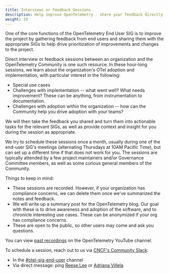 ```yaml
---
title: Interviews or Feedback Sessions
description: Help improve OpenTelemetry - share your feedback directly with us!
weight: 10
---
```


One of the core functions of the OpenTelemetry End User SIG is to
improve the project by gathering feedback from end users and sharing them with
the appropriate SIGs to help drive prioritization of improvements and changes to
the project.

Direct interview or feedback sessions between an organization and the
OpenTelemetry Community is one such resource. In these hour-long sessions, we
learn about the organization's OTel adoption and implementation, with particular
interest in the following:

- Special use cases
- Challenges with implementation -- what went well? What needs improvement?
  These can be anything, from instrumentation to documentation.
- Challenges with adoption within the organization -- how can the Community help
  you drive adoption with your teams?

We will then take the feedback you shared and turn them into actionable tasks
for the relevant SIGs, as well as provide context and insight for you during the
session as appropriate.

We try to schedule these sessions once a month, usually during one of the end-user
SIG's meetings (alternating Thursdays at 10AM Pacific Time), but can
set up a different time if that does not work for you. The sessions are
typically attended by a few project maintainers and/or Governance Committee
members, as well as some curious general members of the Community.

Things to keep in mind:

- These sessions are recorded. However, if your organization has compliance
  concerns, we can delete them once we've summarized the notes and feedback.
- We will write up a summary post for the OpenTelemetry blog. Our goal with
  these is to drive awareness and adoption of the software, and to chronicle
  interesting use cases. These can be anonymized if your org has compliance
  concerns.
- These are open to the public, so other users may come and ask you questions.

You can view [past recordings](https://www.youtube.com/playlist?list=PLVYDBkQ1TdywIl9xKEo5_u7zlwY38dW43) on the OpenTelemetry YouTube channel.

To schedule a session, reach out to us via
[CNCF's Community Slack](https://communityinviter.com/apps/cloud-native/cncf):

- In the
  [#otel-sig-end-user](https://cloud-native.slack.com/archives/C01RT3MSWGZ)
  channel
- Via direct message: ping
  [Reese Lee](https://cloud-native.slack.com/team/U03UARAJ405) or
  [Adriana Villela](https://cloud-native.slack.com/team/U02EUCBFK8A)